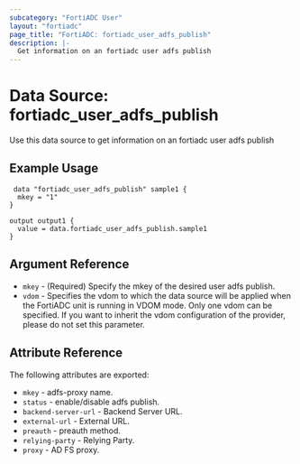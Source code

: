 ```yaml
---
subcategory: "FortiADC User"
layout: "fortiadc"
page_title: "FortiADC: fortiadc_user_adfs_publish"
description: |-
  Get information on an fortiadc user adfs publish
---
```


# Data Source: fortiadc_user_adfs_publish
Use this data source to get information on an fortiadc user adfs publish

## Example Usage

```hcl
 data "fortiadc_user_adfs_publish" sample1 {
  mkey = "1"
}

output output1 {
  value = data.fortiadc_user_adfs_publish.sample1
}
```

## Argument Reference
* `mkey` - (Required) Specify the mkey of the desired  user adfs publish.
* `vdom` - Specifies the vdom to which the data source will be applied when the FortiADC unit is running in VDOM mode. Only one vdom can be specified. If you want to inherit the vdom configuration of the provider, please do not set this parameter.


## Attribute Reference

The following attributes are exported:

* `mkey` - adfs-proxy name.
* `status` - enable/disable adfs publish. 
* `backend-server-url` - Backend Server URL. 
* `external-url` - External URL. 
* `preauth` - preauth method. 
* `relying-party` - Relying Party. 
* `proxy` - AD FS proxy. 

